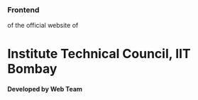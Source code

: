 ### Frontend 
of the official website of <br />
# Institute Technical Council, IIT Bombay <br />
#### Developed by Web Team
